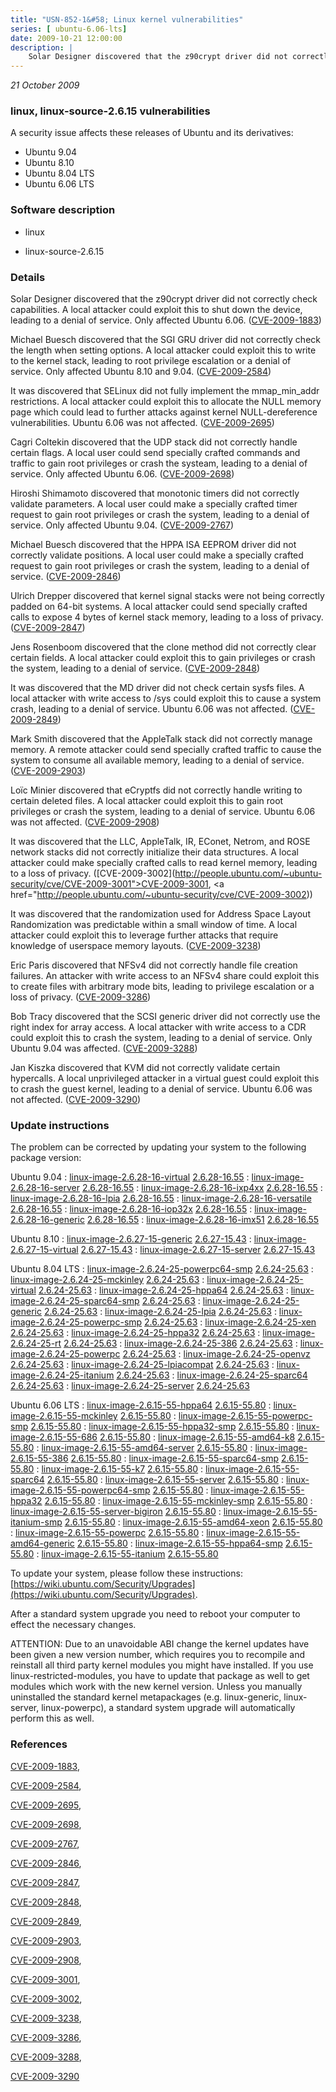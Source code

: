 ```yaml
---
title: "USN-852-1&#58; Linux kernel vulnerabilities"
series: [ ubuntu-6.06-lts]
date: 2009-10-21 12:00:00
description: |
    Solar Designer discovered that the z90crypt driver did not correctly check capabilities.  A local attacker could exploit this to shut down the device, leading to a denial of service.  Only affected Ubuntu 6.06. ([CVE-2009-1883](http://people.ubuntu.com/~ubuntu-security/cve/CVE-2009-1883))
--- 
```

 
 

*21 October 2009*

### linux, linux-source-2.6.15 vulnerabilities

A security issue affects these releases of Ubuntu and its derivatives:

* Ubuntu 9.04
* Ubuntu 8.10
* Ubuntu 8.04 LTS
* Ubuntu 6.06 LTS

### Software description

* linux 

* linux-source-2.6.15 

### Details

Solar Designer discovered that the z90crypt driver did not correctly check capabilities. A local attacker could exploit this to shut down the device, leading to a denial of service. Only affected Ubuntu 6.06. ([CVE-2009-1883](http://people.ubuntu.com/~ubuntu-security/cve/CVE-2009-1883))

Michael Buesch discovered that the SGI GRU driver did not correctly check the length when setting options. A local attacker could exploit this to write to the kernel stack, leading to root privilege escalation or a denial of service. Only affected Ubuntu 8.10 and 9.04. ([CVE-2009-2584](http://people.ubuntu.com/~ubuntu-security/cve/CVE-2009-2584))

It was discovered that SELinux did not fully implement the mmap_min_addr restrictions. A local attacker could exploit this to allocate the NULL memory page which could lead to further attacks against kernel NULL-dereference vulnerabilities. Ubuntu 6.06 was not affected. ([CVE-2009-2695](http://people.ubuntu.com/~ubuntu-security/cve/CVE-2009-2695))

Cagri Coltekin discovered that the UDP stack did not correctly handle certain flags. A local user could send specially crafted commands and traffic to gain root privileges or crash the systeam, leading to a denial of service. Only affected Ubuntu 6.06. ([CVE-2009-2698](http://people.ubuntu.com/~ubuntu-security/cve/CVE-2009-2698))

Hiroshi Shimamoto discovered that monotonic timers did not correctly validate parameters. A local user could make a specially crafted timer request to gain root privileges or crash the system, leading to a denial of service. Only affected Ubuntu 9.04. ([CVE-2009-2767](http://people.ubuntu.com/~ubuntu-security/cve/CVE-2009-2767))

Michael Buesch discovered that the HPPA ISA EEPROM driver did not correctly validate positions. A local user could make a specially crafted request to gain root privileges or crash the system, leading to a denial of service. ([CVE-2009-2846](http://people.ubuntu.com/~ubuntu-security/cve/CVE-2009-2846))

Ulrich Drepper discovered that kernel signal stacks were not being correctly padded on 64-bit systems. A local attacker could send specially crafted calls to expose 4 bytes of kernel stack memory, leading to a loss of privacy. ([CVE-2009-2847](http://people.ubuntu.com/~ubuntu-security/cve/CVE-2009-2847))

Jens Rosenboom discovered that the clone method did not correctly clear certain fields. A local attacker could exploit this to gain privileges or crash the system, leading to a denial of service. ([CVE-2009-2848](http://people.ubuntu.com/~ubuntu-security/cve/CVE-2009-2848))

It was discovered that the MD driver did not check certain sysfs files. A local attacker with write access to /sys could exploit this to cause a system crash, leading to a denial of service. Ubuntu 6.06 was not affected. ([CVE-2009-2849](http://people.ubuntu.com/~ubuntu-security/cve/CVE-2009-2849))

Mark Smith discovered that the AppleTalk stack did not correctly manage memory. A remote attacker could send specially crafted traffic to cause the system to consume all available memory, leading to a denial of service. ([CVE-2009-2903](http://people.ubuntu.com/~ubuntu-security/cve/CVE-2009-2903))

Loïc Minier discovered that eCryptfs did not correctly handle writing to certain deleted files. A local attacker could exploit this to gain root privileges or crash the system, leading to a denial of service. Ubuntu 6.06 was not affected. ([CVE-2009-2908](http://people.ubuntu.com/~ubuntu-security/cve/CVE-2009-2908))

It was discovered that the LLC, AppleTalk, IR, EConet, Netrom, and ROSE network stacks did not correctly initialize their data structures. A local attacker could make specially crafted calls to read kernel memory, leading to a loss of privacy. ([CVE-2009-3002](http://people.ubuntu.com/~ubuntu-security/cve/CVE-2009-3001">CVE-2009-3001</a>, <a href="http://people.ubuntu.com/~ubuntu-security/cve/CVE-2009-3002))

It was discovered that the randomization used for Address Space Layout Randomization was predictable within a small window of time. A local attacker could exploit this to leverage further attacks that require knowledge of userspace memory layouts. ([CVE-2009-3238](http://people.ubuntu.com/~ubuntu-security/cve/CVE-2009-3238))

Eric Paris discovered that NFSv4 did not correctly handle file creation failures. An attacker with write access to an NFSv4 share could exploit this to create files with arbitrary mode bits, leading to privilege escalation or a loss of privacy. ([CVE-2009-3286](http://people.ubuntu.com/~ubuntu-security/cve/CVE-2009-3286))

Bob Tracy discovered that the SCSI generic driver did not correctly use the right index for array access. A local attacker with write access to a CDR could exploit this to crash the system, leading to a denial of service. Only Ubuntu 9.04 was affected. ([CVE-2009-3288](http://people.ubuntu.com/~ubuntu-security/cve/CVE-2009-3288))

Jan Kiszka discovered that KVM did not correctly validate certain hypercalls. A local unprivileged attacker in a virtual guest could exploit this to crash the guest kernel, leading to a denial of service. Ubuntu 6.06 was not affected. ([CVE-2009-3290](http://people.ubuntu.com/~ubuntu-security/cve/CVE-2009-3290)) 

### Update instructions

The problem can be corrected by updating your system to the following package version:

Ubuntu 9.04
 : [linux-image-2.6.28-16-virtual](https://launchpad.net/ubuntu/+source/linux) <span> [2.6.28-16.55](https://launchpad.net/ubuntu/+source/linux/2.6.28-16.55) </span> 
 : [linux-image-2.6.28-16-server](https://launchpad.net/ubuntu/+source/linux) <span> [2.6.28-16.55](https://launchpad.net/ubuntu/+source/linux/2.6.28-16.55) </span> 
 : [linux-image-2.6.28-16-ixp4xx](https://launchpad.net/ubuntu/+source/linux) <span> [2.6.28-16.55](https://launchpad.net/ubuntu/+source/linux/2.6.28-16.55) </span> 
 : [linux-image-2.6.28-16-lpia](https://launchpad.net/ubuntu/+source/linux) <span> [2.6.28-16.55](https://launchpad.net/ubuntu/+source/linux/2.6.28-16.55) </span> 
 : [linux-image-2.6.28-16-versatile](https://launchpad.net/ubuntu/+source/linux) <span> [2.6.28-16.55](https://launchpad.net/ubuntu/+source/linux/2.6.28-16.55) </span> 
 : [linux-image-2.6.28-16-iop32x](https://launchpad.net/ubuntu/+source/linux) <span> [2.6.28-16.55](https://launchpad.net/ubuntu/+source/linux/2.6.28-16.55) </span> 
 : [linux-image-2.6.28-16-generic](https://launchpad.net/ubuntu/+source/linux) <span> [2.6.28-16.55](https://launchpad.net/ubuntu/+source/linux/2.6.28-16.55) </span> 
 : [linux-image-2.6.28-16-imx51](https://launchpad.net/ubuntu/+source/linux) <span> [2.6.28-16.55](https://launchpad.net/ubuntu/+source/linux/2.6.28-16.55) </span> 

Ubuntu 8.10
 : [linux-image-2.6.27-15-generic](https://launchpad.net/ubuntu/+source/linux) <span> [2.6.27-15.43](https://launchpad.net/ubuntu/+source/linux/2.6.27-15.43) </span> 
 : [linux-image-2.6.27-15-virtual](https://launchpad.net/ubuntu/+source/linux) <span> [2.6.27-15.43](https://launchpad.net/ubuntu/+source/linux/2.6.27-15.43) </span> 
 : [linux-image-2.6.27-15-server](https://launchpad.net/ubuntu/+source/linux) <span> [2.6.27-15.43](https://launchpad.net/ubuntu/+source/linux/2.6.27-15.43) </span> 

Ubuntu 8.04 LTS
 : [linux-image-2.6.24-25-powerpc64-smp](https://launchpad.net/ubuntu/+source/linux) <span> [2.6.24-25.63](https://launchpad.net/ubuntu/+source/linux/2.6.24-25.63) </span> 
 : [linux-image-2.6.24-25-mckinley](https://launchpad.net/ubuntu/+source/linux) <span> [2.6.24-25.63](https://launchpad.net/ubuntu/+source/linux/2.6.24-25.63) </span> 
 : [linux-image-2.6.24-25-virtual](https://launchpad.net/ubuntu/+source/linux) <span> [2.6.24-25.63](https://launchpad.net/ubuntu/+source/linux/2.6.24-25.63) </span> 
 : [linux-image-2.6.24-25-hppa64](https://launchpad.net/ubuntu/+source/linux) <span> [2.6.24-25.63](https://launchpad.net/ubuntu/+source/linux/2.6.24-25.63) </span> 
 : [linux-image-2.6.24-25-sparc64-smp](https://launchpad.net/ubuntu/+source/linux) <span> [2.6.24-25.63](https://launchpad.net/ubuntu/+source/linux/2.6.24-25.63) </span> 
 : [linux-image-2.6.24-25-generic](https://launchpad.net/ubuntu/+source/linux) <span> [2.6.24-25.63](https://launchpad.net/ubuntu/+source/linux/2.6.24-25.63) </span> 
 : [linux-image-2.6.24-25-lpia](https://launchpad.net/ubuntu/+source/linux) <span> [2.6.24-25.63](https://launchpad.net/ubuntu/+source/linux/2.6.24-25.63) </span> 
 : [linux-image-2.6.24-25-powerpc-smp](https://launchpad.net/ubuntu/+source/linux) <span> [2.6.24-25.63](https://launchpad.net/ubuntu/+source/linux/2.6.24-25.63) </span> 
 : [linux-image-2.6.24-25-xen](https://launchpad.net/ubuntu/+source/linux) <span> [2.6.24-25.63](https://launchpad.net/ubuntu/+source/linux/2.6.24-25.63) </span> 
 : [linux-image-2.6.24-25-hppa32](https://launchpad.net/ubuntu/+source/linux) <span> [2.6.24-25.63](https://launchpad.net/ubuntu/+source/linux/2.6.24-25.63) </span> 
 : [linux-image-2.6.24-25-rt](https://launchpad.net/ubuntu/+source/linux) <span> [2.6.24-25.63](https://launchpad.net/ubuntu/+source/linux/2.6.24-25.63) </span> 
 : [linux-image-2.6.24-25-386](https://launchpad.net/ubuntu/+source/linux) <span> [2.6.24-25.63](https://launchpad.net/ubuntu/+source/linux/2.6.24-25.63) </span> 
 : [linux-image-2.6.24-25-powerpc](https://launchpad.net/ubuntu/+source/linux) <span> [2.6.24-25.63](https://launchpad.net/ubuntu/+source/linux/2.6.24-25.63) </span> 
 : [linux-image-2.6.24-25-openvz](https://launchpad.net/ubuntu/+source/linux) <span> [2.6.24-25.63](https://launchpad.net/ubuntu/+source/linux/2.6.24-25.63) </span> 
 : [linux-image-2.6.24-25-lpiacompat](https://launchpad.net/ubuntu/+source/linux) <span> [2.6.24-25.63](https://launchpad.net/ubuntu/+source/linux/2.6.24-25.63) </span> 
 : [linux-image-2.6.24-25-itanium](https://launchpad.net/ubuntu/+source/linux) <span> [2.6.24-25.63](https://launchpad.net/ubuntu/+source/linux/2.6.24-25.63) </span> 
 : [linux-image-2.6.24-25-sparc64](https://launchpad.net/ubuntu/+source/linux) <span> [2.6.24-25.63](https://launchpad.net/ubuntu/+source/linux/2.6.24-25.63) </span> 
 : [linux-image-2.6.24-25-server](https://launchpad.net/ubuntu/+source/linux) <span> [2.6.24-25.63](https://launchpad.net/ubuntu/+source/linux/2.6.24-25.63) </span> 

Ubuntu 6.06 LTS
 : [linux-image-2.6.15-55-hppa64](https://launchpad.net/ubuntu/+source/linux-source-2.6.15) <span> [2.6.15-55.80](https://launchpad.net/ubuntu/+source/linux-source-2.6.15/2.6.15-55.80) </span> 
 : [linux-image-2.6.15-55-mckinley](https://launchpad.net/ubuntu/+source/linux-source-2.6.15) <span> [2.6.15-55.80](https://launchpad.net/ubuntu/+source/linux-source-2.6.15/2.6.15-55.80) </span> 
 : [linux-image-2.6.15-55-powerpc-smp](https://launchpad.net/ubuntu/+source/linux-source-2.6.15) <span> [2.6.15-55.80](https://launchpad.net/ubuntu/+source/linux-source-2.6.15/2.6.15-55.80) </span> 
 : [linux-image-2.6.15-55-hppa32-smp](https://launchpad.net/ubuntu/+source/linux-source-2.6.15) <span> [2.6.15-55.80](https://launchpad.net/ubuntu/+source/linux-source-2.6.15/2.6.15-55.80) </span> 
 : [linux-image-2.6.15-55-686](https://launchpad.net/ubuntu/+source/linux-source-2.6.15) <span> [2.6.15-55.80](https://launchpad.net/ubuntu/+source/linux-source-2.6.15/2.6.15-55.80) </span> 
 : [linux-image-2.6.15-55-amd64-k8](https://launchpad.net/ubuntu/+source/linux-source-2.6.15) <span> [2.6.15-55.80](https://launchpad.net/ubuntu/+source/linux-source-2.6.15/2.6.15-55.80) </span> 
 : [linux-image-2.6.15-55-amd64-server](https://launchpad.net/ubuntu/+source/linux-source-2.6.15) <span> [2.6.15-55.80](https://launchpad.net/ubuntu/+source/linux-source-2.6.15/2.6.15-55.80) </span> 
 : [linux-image-2.6.15-55-386](https://launchpad.net/ubuntu/+source/linux-source-2.6.15) <span> [2.6.15-55.80](https://launchpad.net/ubuntu/+source/linux-source-2.6.15/2.6.15-55.80) </span> 
 : [linux-image-2.6.15-55-sparc64-smp](https://launchpad.net/ubuntu/+source/linux-source-2.6.15) <span> [2.6.15-55.80](https://launchpad.net/ubuntu/+source/linux-source-2.6.15/2.6.15-55.80) </span> 
 : [linux-image-2.6.15-55-k7](https://launchpad.net/ubuntu/+source/linux-source-2.6.15) <span> [2.6.15-55.80](https://launchpad.net/ubuntu/+source/linux-source-2.6.15/2.6.15-55.80) </span> 
 : [linux-image-2.6.15-55-sparc64](https://launchpad.net/ubuntu/+source/linux-source-2.6.15) <span> [2.6.15-55.80](https://launchpad.net/ubuntu/+source/linux-source-2.6.15/2.6.15-55.80) </span> 
 : [linux-image-2.6.15-55-server](https://launchpad.net/ubuntu/+source/linux-source-2.6.15) <span> [2.6.15-55.80](https://launchpad.net/ubuntu/+source/linux-source-2.6.15/2.6.15-55.80) </span> 
 : [linux-image-2.6.15-55-powerpc64-smp](https://launchpad.net/ubuntu/+source/linux-source-2.6.15) <span> [2.6.15-55.80](https://launchpad.net/ubuntu/+source/linux-source-2.6.15/2.6.15-55.80) </span> 
 : [linux-image-2.6.15-55-hppa32](https://launchpad.net/ubuntu/+source/linux-source-2.6.15) <span> [2.6.15-55.80](https://launchpad.net/ubuntu/+source/linux-source-2.6.15/2.6.15-55.80) </span> 
 : [linux-image-2.6.15-55-mckinley-smp](https://launchpad.net/ubuntu/+source/linux-source-2.6.15) <span> [2.6.15-55.80](https://launchpad.net/ubuntu/+source/linux-source-2.6.15/2.6.15-55.80) </span> 
 : [linux-image-2.6.15-55-server-bigiron](https://launchpad.net/ubuntu/+source/linux-source-2.6.15) <span> [2.6.15-55.80](https://launchpad.net/ubuntu/+source/linux-source-2.6.15/2.6.15-55.80) </span> 
 : [linux-image-2.6.15-55-itanium-smp](https://launchpad.net/ubuntu/+source/linux-source-2.6.15) <span> [2.6.15-55.80](https://launchpad.net/ubuntu/+source/linux-source-2.6.15/2.6.15-55.80) </span> 
 : [linux-image-2.6.15-55-amd64-xeon](https://launchpad.net/ubuntu/+source/linux-source-2.6.15) <span> [2.6.15-55.80](https://launchpad.net/ubuntu/+source/linux-source-2.6.15/2.6.15-55.80) </span> 
 : [linux-image-2.6.15-55-powerpc](https://launchpad.net/ubuntu/+source/linux-source-2.6.15) <span> [2.6.15-55.80](https://launchpad.net/ubuntu/+source/linux-source-2.6.15/2.6.15-55.80) </span> 
 : [linux-image-2.6.15-55-amd64-generic](https://launchpad.net/ubuntu/+source/linux-source-2.6.15) <span> [2.6.15-55.80](https://launchpad.net/ubuntu/+source/linux-source-2.6.15/2.6.15-55.80) </span> 
 : [linux-image-2.6.15-55-hppa64-smp](https://launchpad.net/ubuntu/+source/linux-source-2.6.15) <span> [2.6.15-55.80](https://launchpad.net/ubuntu/+source/linux-source-2.6.15/2.6.15-55.80) </span> 
 : [linux-image-2.6.15-55-itanium](https://launchpad.net/ubuntu/+source/linux-source-2.6.15) <span> [2.6.15-55.80](https://launchpad.net/ubuntu/+source/linux-source-2.6.15/2.6.15-55.80) </span> 

To update your system, please follow these instructions: [https://wiki.ubuntu.com/Security/Upgrades](https://wiki.ubuntu.com/Security/Upgrades).

After a standard system upgrade you need to reboot your computer to effect the necessary changes.

ATTENTION: Due to an unavoidable ABI change the kernel updates have been given a new version number, which requires you to recompile and reinstall all third party kernel modules you might have installed. If you use linux-restricted-modules, you have to update that package as well to get modules which work with the new kernel version. Unless you manually uninstalled the standard kernel metapackages (e.g. linux-generic, linux-server, linux-powerpc), a standard system upgrade will automatically perform this as well. 

### References

 
 [CVE-2009-1883](http://people.ubuntu.com/~ubuntu-security/cve/CVE-2009-1883), 

 [CVE-2009-2584](http://people.ubuntu.com/~ubuntu-security/cve/CVE-2009-2584), 

 [CVE-2009-2695](http://people.ubuntu.com/~ubuntu-security/cve/CVE-2009-2695), 

 [CVE-2009-2698](http://people.ubuntu.com/~ubuntu-security/cve/CVE-2009-2698), 

 [CVE-2009-2767](http://people.ubuntu.com/~ubuntu-security/cve/CVE-2009-2767), 

 [CVE-2009-2846](http://people.ubuntu.com/~ubuntu-security/cve/CVE-2009-2846), 

 [CVE-2009-2847](http://people.ubuntu.com/~ubuntu-security/cve/CVE-2009-2847), 

 [CVE-2009-2848](http://people.ubuntu.com/~ubuntu-security/cve/CVE-2009-2848), 

 [CVE-2009-2849](http://people.ubuntu.com/~ubuntu-security/cve/CVE-2009-2849), 

 [CVE-2009-2903](http://people.ubuntu.com/~ubuntu-security/cve/CVE-2009-2903), 

 [CVE-2009-2908](http://people.ubuntu.com/~ubuntu-security/cve/CVE-2009-2908), 

 [CVE-2009-3001](http://people.ubuntu.com/~ubuntu-security/cve/CVE-2009-3001), 

 [CVE-2009-3002](http://people.ubuntu.com/~ubuntu-security/cve/CVE-2009-3002), 

 [CVE-2009-3238](http://people.ubuntu.com/~ubuntu-security/cve/CVE-2009-3238), 

 [CVE-2009-3286](http://people.ubuntu.com/~ubuntu-security/cve/CVE-2009-3286), 

 [CVE-2009-3288](http://people.ubuntu.com/~ubuntu-security/cve/CVE-2009-3288), 

 [CVE-2009-3290](http://people.ubuntu.com/~ubuntu-security/cve/CVE-2009-3290)
 

